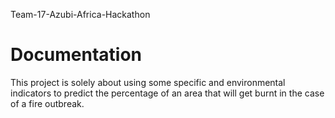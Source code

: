 Team-17-Azubi-Africa-Hackathon
# Documentation
This project is solely about using some specific and environmental indicators to predict the percentage of an area that will get burnt in the case of a fire outbreak.
